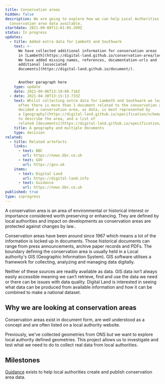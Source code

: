 ```yaml
---
title: Conservation areas
hidden: false
description: We are going to explore how we can help Local Authorities make
  Conservation area data available.
startdate: 2021-09-08T11:01:05.299Z
status: In progress
updates:
  - title: Added extra data for Lambeth and Southwark
    text: >-
      We have collected additional information for conservation areas
      in [Lambeth](https://digital-land.github.io/conservation-area/local-authority-eng/LBH/) and [Southwark](https://digital-land.github.io/conservation-area/local-authority-eng/SWK/).
      We have added missing names, references, documentation-urls and
      additional [associated
      documents](https://digital-land.github.io/document/).


      Another paragraph here
    type: update
    date: 2021-09-06T13:19:00.716Z
  - date: 2021-04-30T13:15:13.733Z
    text: Whilst collecting extra data for Lambeth and Southwark we learnt that
      often there is more than 1 document related to the conservation area. We
      decided a conservation area, as data, is best represented by
      a [geography](https://digital-land.github.io/specification/schema/geography/),
      to describe the area, and a list of
      related [documents](https://digital-land.github.io/specification/schema/document/).
    title: A geography and multiple documents
    type: decision
related:
  - title: Related artefacts
    links:
      - text: BBC
        url: https://news.bbc.co.uk
      - text: GOV
        url: https://gov.uk
    items:
      - text: Digital Land
        url: https://digital-land.info
      - text: Guidance
        url: https://news.bbc.co.uk
published: true
type: inprogress
---
```

A conservation area is an area of environmental or historical interest or importance considered worth preserving or enhancing. They are defined by local authorities and impact on developments as conservation areas are protected against changes by law..

Conservation areas have been around since 1967 which means a lot of the information is locked up in documents. Those historical documents can range from press announcements, archive paper records and PDFs. The boundary defining the conservation area is usually held in a Local authority's GIS (Geographic Information System). GIS software utilises a framework for collecting, analyzing and managing data digitally.

Neither of these sources are readily available as data. GIS data isn’t always easily accessible meaning we can’t retrieve, find and use the data we need or there can be issues with data quality. Digital Land is interested in seeing what data can be produced from available information and how it can be combined to make a national dataset.

## Why we are looking at conservation areas

Conservation areas exist in document form, are well understood as a concept and are often listed on a local authority website.

Previously, we've collected geometries from ONS but we want to explore local authority defined geometries. This project allows us to investigate and test what we need to do to collect real data from local authorities.

## Milestones

[Guidance](https://www.gov.uk/guidance/conserving-and-enhancing-the-historic-environment) exists to help local authorities create and publish conservation area data.